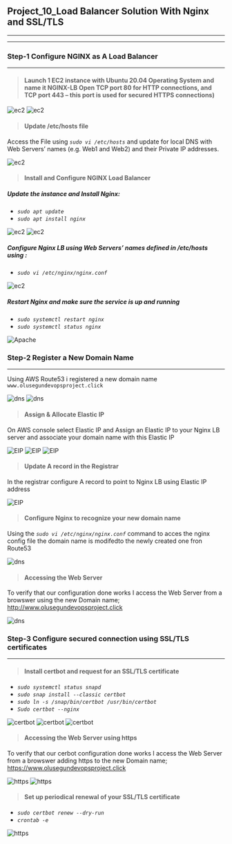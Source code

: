 ## **Project_10_Load Balancer Solution With Nginx and SSL/TLS**
___
____
### **Step-1 Configure NGINX as A Load Balancer**
___
>#### Launch 1 EC2 instance with Ubuntu 20.04 Operating System and name it NGINX-LB  Open TCP port 80 for HTTP connections, and TCP port 443 – this port is used for secured HTTPS connections)

![ec2](./Project_10_Images/EC2.PNG)
![ec2](./Project_10_Images/HTTP_HTTPS_PORT.PNG)

>#### Update /etc/hosts file 
Access the File using *`sudo vi /etc/hosts`* and update for local DNS with Web Servers’ names (e.g. Web1 and Web2) and their Private IP addresses.

![ec2](./Project_10_Images/Local%20host.PNG)

>#### Install and Configure NGINX Load Balancer

##### *Update the instance and Install Nginx:*
* *`sudo apt update`*
* *`sudo apt install nginx`*

![ec2](./Project_10_Images/apt%20update.PNG)
![ec2](./Project_10_Images/install%20NGNX.PNG)
##### *Configure Nginx LB using Web Servers’ names defined in /etc/hosts using :*
* *`sudo vi /etc/nginx/nginx.conf`*

![ec2](./Project_10_Images/ngixconf.PNG)
##### Restart Nginx and make sure the service is up and running
* *`sudo systemctl restart nginx`*
* *`sudo systemctl status nginx`*

![Apache](./Project_10_Images/nginx%20start.PNG)
### **Step-2 Register a New Domain Name**
___
Using AWS Route53 i registered a new domain name `www.olusegundevopsproject.click`

![dns](./Project_10_Images/Route53%20DNS%20Mgt.PNG)
![dns](./Project_10_Images/register%20Domainname.PNG)

>#### Assign & Allocate Elastic IP
On AWS console select Elastic IP and Assign an Elastic IP to your Nginx LB server and associate your domain name with this Elastic IP

![EIP](./Project_10_Images/ElasticIP.PNG)
![EIP](./Project_10_Images/ElasticIP2.PNG)
![EIP](./Project_10_Images/ElasticIP3.PNG)

>#### Update A record in the Registrar
In the registrar configure A record to point to Nginx LB using Elastic IP address

![EIP](./Project_10_Images/Route53%20Add%20record.PNG)

>#### Configure Nginx to recognize your new domain name
Using the *`sudo vi /etc/nginx/nginx.conf`* command to acces the nginx config file the domain name is modifedto the newly created one fron Route53

![dns](./Project_10_Images/ngixconf%20dns%20changed.PNG)

>#### Accessing the Web Server
To verify that our configuration done  works I access the Web Server from a browswer using the new Domain name; http://www.olusegundevopsproject.click

![dns](./Project_10_Images/www.PNG
)
### **Step-3 Configure secured connection using SSL/TLS certificates**
____
>#### Install certbot and request for an SSL/TLS certificate
* *`sudo systemctl status snapd`*
* *`sudo snap install --classic certbot`*
* *`sudo ln -s /snap/bin/certbot /usr/bin/certbot`*
* *`Sudo certbot --nginx`*

![certbot](./Project_10_Images/certbot.PNG)
![certbot](./Project_10_Images/certbot1.PNG)
![certbot](./Project_10_Images/certbot2.PNG)

>#### Accessing the Web Server using https
To verify that our cerbot configuration done  works I access the Web Server from a browswer adding https to the new Domain name; https://www.olusegundevopsproject.click

![https](./Project_10_Images/https.PNG)
![https](./Project_10_Images/https1.PNG)

>#### Set up periodical renewal of your SSL/TLS certificate
* *`sudo certbot renew --dry-run`*
* *`crontab -e`*

![https](./Project_10_Images/dryrun.PNG)

